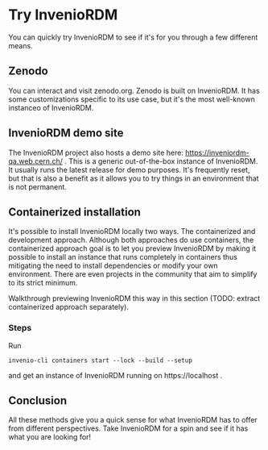 # Try InvenioRDM

You can quickly try InvenioRDM to see if it's for you through a few different means.

## Zenodo

You can interact and visit zenodo.org. Zenodo is built on InvenioRDM. It has some customizations specific to its use case, but it's the most well-known instanceo of InvenioRDM.

## InvenioRDM demo site

The InvenioRDM project also hosts a demo site here: https://inveniordm-qa.web.cern.ch/ . This is a generic out-of-the-box instance of InvenioRDM. It usually runs the latest release for demo purposes. It's frequently reset, but that is also a benefit as it allows you to try things in an environment that is not permanent.

## Containerized installation

It's possible to install InvenioRDM locally two ways. The containerized and development approach. Although both approaches do use containers, the containerized approach goal is to let you preview InvenioRDM by making it possible to install an instance that runs completely in containers thus mitigating the need to install dependencies or modify your own environment. There are even projects in the community that aim to simplify to its strict minimum.

Walkthrough previewing InvenioRDM this way in this section (TODO: extract containerized approach separately).

### Steps

Run

```shell
invenio-cli containers start --lock --build --setup
```

and get an instance of InvenioRDM running on https://localhost .

## Conclusion

All these methods give you a quick sense for what InvenioRDM has to offer from different perspectives. Take InvenioRDM for a spin and see if it has what you are looking for!
